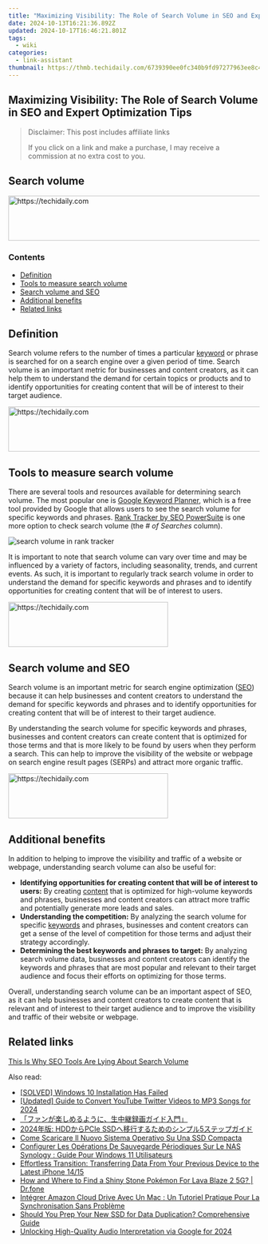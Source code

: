 ```yaml
---
title: "Maximizing Visibility: The Role of Search Volume in SEO and Expert Optimization Tips"
date: 2024-10-13T16:21:36.892Z
updated: 2024-10-17T16:46:21.801Z
tags:
  - wiki
categories:
  - link-assistant
thumbnail: https://thmb.techidaily.com/6739390ee0fc340b9fd97277963ee8c4fb9d6425e2a9f2aebfeaf1a00361bc20.jpg
---
```


## Maximizing Visibility: The Role of Search Volume in SEO and Expert Optimization Tips

>  Disclaimer: This post includes affiliate links
>
>  If you click on a link and make a purchase, I may receive a commission at no extra cost to you.
>

## Search volume

<!-- affiliate ads begin -->
<a href="https://appsumo.8odi.net/c/5597632/2082520/7443" target="_top" id="2082520">
  <img src="//a.impactradius-go.com/display-ad/7443-2082520" border="0" alt="https://techidaily.com" width="728" height="90"/>
</a>
<img height="0" width="0" src="https://appsumo.8odi.net/i/5597632/2082520/7443" style="position:absolute;visibility:hidden;" border="0" />
<!-- affiliate ads end -->

### Contents

* [Definition](https://tools.techidaily.com/link-assistant/products/)
* [Tools to measure search volume](https://tools.techidaily.com/link-assistant/products/)
* [Search volume and SEO](https://tools.techidaily.com/link-assistant/products/)
* [Additional benefits](https://tools.techidaily.com/link-assistant/products/)
* [Related links](https://tools.techidaily.com/link-assistant/products/)

## Definition

Search volume refers to the number of times a particular [keyword](https://tools.techidaily.com/link-assistant/products/) or phrase is searched for on a search engine over a given period of time. Search volume is an important metric for businesses and content creators, as it can help them to understand the demand for certain topics or products and to identify opportunities for creating content that will be of interest to their target audience.

<!-- affiliate ads begin -->
<a href="https://ephamedtechinc.pxf.io/c/5597632/2123509/26400" target="_top" id="2123509">
  <img src="//a.impactradius-go.com/display-ad/26400-2123509" border="0" alt="https://techidaily.com" width="728" height="90"/>
</a>
<img height="0" width="0" src="https://ephamedtechinc.pxf.io/i/5597632/2123509/26400" style="position:absolute;visibility:hidden;" border="0" />
<!-- affiliate ads end -->

## Tools to measure search volume

There are several tools and resources available for determining search volume. The most popular one is [Google Keyword Planner](https://ads.google.com/home/tools/keyword-planner/), which is a free tool provided by Google that allows users to see the search volume for specific keywords and phrases. [Rank Tracker by SEO PowerSuite](https://tools.techidaily.com/link-assistant/products/) is one more option to check search volume (the _\# of Searches_ column).

![search volume in rank tracker](https://cdn1.link-assistant.com/thumbs/w1159-c1/upload/seowiki/posts/110/sv1.png)

It is important to note that search volume can vary over time and may be influenced by a variety of factors, including seasonality, trends, and current events. As such, it is important to regularly track search volume in order to understand the demand for specific keywords and phrases and to identify opportunities for creating content that will be of interest to users.

<!-- affiliate ads begin -->
<a href="https://aligracehair.sjv.io/c/5597632/2135401/19272" target="_top" id="2135401">
  <img src="//a.impactradius-go.com/display-ad/19272-2135401" border="0" alt="https://techidaily.com" width="320" height="90"/>
</a>
<img height="0" width="0" src="https://aligracehair.sjv.io/i/5597632/2135401/19272" style="position:absolute;visibility:hidden;" border="0" />
<!-- affiliate ads end -->

## Search volume and SEO

Search volume is an important metric for search engine optimization ([SEO](https://tools.techidaily.com/link-assistant/products/)) because it can help businesses and content creators to understand the demand for specific keywords and phrases and to identify opportunities for creating content that will be of interest to their target audience.

By understanding the search volume for specific keywords and phrases, businesses and content creators can create content that is optimized for those terms and that is more likely to be found by users when they perform a search. This can help to improve the visibility of the website or webpage on search engine result pages (SERPs) and attract more organic traffic.

<!-- affiliate ads begin -->
<a href="https://bluettius.sjv.io/c/5597632/2139109/17108" target="_top" id="2139109">
  <img src="//a.impactradius-go.com/display-ad/17108-2139109" border="0" alt="https://techidaily.com" width="320" height="90"/>
</a>
<img height="0" width="0" src="https://bluettius.sjv.io/i/5597632/2139109/17108" style="position:absolute;visibility:hidden;" border="0" />
<!-- affiliate ads end -->

## Additional benefits

In addition to helping to improve the visibility and traffic of a website or webpage, understanding search volume can also be useful for:

* **Identifying opportunities for creating content that will be of interest to users:** By creating [content](https://tools.techidaily.com/link-assistant/products/) that is optimized for high-volume keywords and phrases, businesses and content creators can attract more traffic and potentially generate more leads and sales.
* **Understanding the competition:** By analyzing the search volume for specific [keywords](https://tools.techidaily.com/link-assistant/products/) and phrases, businesses and content creators can get a sense of the level of competition for those terms and adjust their strategy accordingly.
* **Determining the best keywords and phrases to target:** By analyzing search volume data, businesses and content creators can identify the keywords and phrases that are most popular and relevant to their target audience and focus their efforts on optimizing for those terms.

Overall, understanding search volume can be an important aspect of SEO, as it can help businesses and content creators to create content that is relevant and of interest to their target audience and to improve the visibility and traffic of their website or webpage.

## Related links

[This Is Why SEO Tools Are Lying About Search Volume](https://tools.techidaily.com/link-assistant/products/)

<ins class="adsbygoogle"
     style="display:block"
     data-ad-format="autorelaxed"
     data-ad-client="ca-pub-7571918770474297"
     data-ad-slot="1223367746"></ins>

<ins class="adsbygoogle"
     style="display:block"
     data-ad-client="ca-pub-7571918770474297"
     data-ad-slot="8358498916"
     data-ad-format="auto"
     data-full-width-responsive="true"></ins>

<span class="atpl-alsoreadstyle">Also read:</span>
<div><ul>
<li><a href="https://techtrends.techidaily.com/solved-windows-10-installation-has-failed/"><u>[SOLVED] Windows 10 Installation Has Failed</u></a></li>
<li><a href="https://fox-friendly.techidaily.com/updated-guide-to-convert-youtube-twitter-videos-to-mp3-songs-for-2024/"><u>[Updated] Guide to Convert YouTube Twitter Videos to MP3 Songs for 2024</u></a></li>
<li><a href="https://solve-help.techidaily.com/44cm44ov44kh44oz44gm5qw944gx44kb44kl44ki44gg44gr44cb55sf5lit57az6yyy55s744ks44kk44oj5ywl6zaa44cn/"><u>「ファンが楽しめるように、生中継録画ガイド入門」</u></a></li>
<li><a href="https://win-top.techidaily.com/2024-hddpcie-ssd5/"><u>2024年版: HDDからPCIe SSDへ移行するためのシンプル5ステップガイド</u></a></li>
<li><a href="https://win-docs.techidaily.com/come-scaricare-il-nuovo-sistema-operativo-su-una-ssd-compacta/"><u>Come Scaricare Il Nuovo Sistema Operativo Su Una SSD Compacta</u></a></li>
<li><a href="https://win-top.techidaily.com/configurer-les-operations-de-sauvegarde-periodiques-sur-le-nas-synology-guide-pour-windows-11-utilisateurs/"><u>Configurer Les Opérations De Sauvegarde Périodiques Sur Le NAS Synology : Guide Pour Windows 11 Utilisateurs</u></a></li>
<li><a href="https://win-top.techidaily.com/effortless-transition-transferring-data-from-your-previous-device-to-the-latest-iphone-1415/"><u>Effortless Transition: Transferring Data From Your Previous Device to the Latest iPhone 14/15</u></a></li>
<li><a href="https://android-pokemon-go.techidaily.com/how-and-where-to-find-a-shiny-stone-pokemon-for-lava-blaze-2-5g-drfone-by-drfone-virtual-android/"><u>How and Where to Find a Shiny Stone Pokémon For Lava Blaze 2 5G? | Dr.fone</u></a></li>
<li><a href="https://win-top.techidaily.com/integrer-amazon-cloud-drive-avec-un-mac-un-tutoriel-pratique-pour-la-synchronisation-sans-probleme/"><u>Intégrer Amazon Cloud Drive Avec Un Mac : Un Tutoriel Pratique Pour La Synchronisation Sans Problème</u></a></li>
<li><a href="https://win-top.techidaily.com/should-you-prep-your-new-ssd-for-data-duplication-comprehensive-guide/"><u>Should You Prep Your New SSD for Data Duplication? Comprehensive Guide</u></a></li>
<li><a href="https://video-screen-grab.techidaily.com/unlocking-high-quality-audio-interpretation-via-google-for-2024/"><u>Unlocking High-Quality Audio Interpretation via Google for 2024</u></a></li>
</ul></div>


